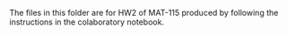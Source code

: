 The files in this folder are for HW2 of MAT-115 produced by following the instructions in the colaboratory notebook.
